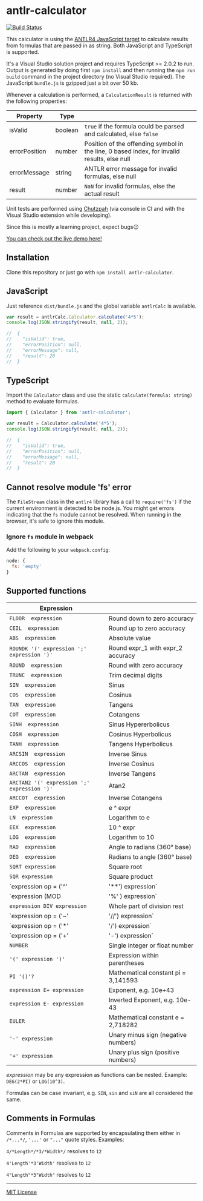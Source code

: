 ﻿# antlr-calculator

[![Build Status](https://jenkins.dan.gl/buildStatus/icon?job=antlr-calculator%20-%20Tests)](https://jenkins.dan.gl/job/antlr-calculator%20-%20Tests)

This calculator is using the [ANTLR4 JavaScript target](https://github.com/antlr/antlr4/blob/master/doc/javascript-target.md)
to calculate results from formulas that are passed in as string. Both JavaScript and TypeScript is supported.

It's a Visual Studio solution project and requires TypeScript >= 2.0.2 to run. Output is generated by doing first `npm install`
and then running the `npm run build` command in the project directory (no Visual Studio required). The JavaScript `bundle.js`
is gzipped just a bit over 50&nbsp;kb.

Whenever a calculation is performed, a `CalculationResult` is returned with the following properties:

| Property      | Type    |                                                                                             |
|---------------|---------|---------------------------------------------------------------------------------------------|
| isValid       | boolean | `true` if the formula could be parsed and calculated, else `false`                          |
| errorPosition | number  | Position of the offending symbol in the line, 0 based index, for invalid results, else null |
| errorMessage  | string  | ANTLR error message for invalid formulas, else null                                         |
| result        | number  | `NaN` for invalid formulas, else the actual result                                          |

Unit tests are performed using [Chutzpah](https://github.com/mmanela/chutzpah)
(via console in CI and with the Visual Studio extension while developing).

Since this is mostly a learning project, expect bugs😉

[You can check out the live demo here!](http://antlr-calculator.dangl.me)

## Installation

Clone this repository or just go with `npm install antlr-calculator`.

## JavaScript

Just reference `dist/bundle.js` and the global variable `antlrCalc` is available.
 

``` javascript
var result = antlrCalc.Calculator.calculate('4*5');
console.log(JSON.stringify(result, null, 2));

//  {
//    "isValid": true,
//    "errorPosition": null,
//    "errorMessage": null,
//    "result": 20
//  }

```

## TypeScript

Import the `Calculator` class and use the static `calculate(formula: string)` method to evaluate formulas.

``` typescript
import { Calculator } from 'antlr-calculator';

var result = Calculator.calculate('4*5');
console.log(JSON.stringify(result, null, 2));

//  {
//    "isValid": true,
//    "errorPosition": null,
//    "errorMessage": null,
//    "result": 20
//  }
```

## Cannot resolve module 'fs' error
The `FileStream` class in the `antlr4` library has a call to `require('fs')` if the
current environment is detected to be node.js. You might get errors indicating that
the `fs` module cannot be resolved. When running in the browser, it's safe to ignore this module.

### Ignore `fs` module in webpack
Add the following to your `webpack.config`:

``` javascript
node: {
  fs: 'empty'
}
```

## Supported functions

| Expression                               |                                       |
|------------------------------------------|---------------------------------------|
`FLOOR  expression`                        | Round down to zero accuracy           |
`CEIL  expression`                         | Round up to zero accuracy             |
`ABS  expression`                          | Absolute value                        |
`ROUNDK '(' expression ';' expression ')'` | Round expr_1 with expr_2 accuracy     |
`ROUND  expression`                        | Round with zero accuracy              |
`TRUNC  expression`                        | Trim decimal digits                   |
`SIN  expression`                          | Sinus                                 |
`COS  expression`                          | Cosinus                               |
`TAN  expression`                          | Tangens                               |
`COT  expression`                          | Cotangens	                           |
`SINH  expression`                         | Sinus Hypererbolicus                  |
`COSH  expression`                         | Cosinus Hyperbolicus                  |
`TANH  expression`                         | Tangens Hyperbolicus                  |
`ARCSIN  expression`                       | Inverse Sinus                         |
`ARCCOS  expression`                       | Inverse Cosinus                       |
`ARCTAN  expression`                       | Inverse Tangens                       |
`ARCTAN2 '(' expression ';' expression ')'`| Atan2                                 |
`ARCCOT  expression`                       | Inverse Cotangens                     |
`EXP  expression`                          | e ^ expr                              |
`LN  expression`                           | Logarithm to e                        |
`EEX  expression`                          | 10 ^ expr                             |
`LOG  expression`                          | Logarithm to 10                       |
`RAD  expression`                          | Angle to radians (360° base)          |
`DEG  expression`                          | Radians to angle (360° base)          |
`SQRT expression`                          | Square root                           |
`SQR expression`                           | Square product                        |
`expression op = ('^'|'**') expression`    | expr_1 to the expr_2 th power         |
`expression (MOD | '%' ) expression`       | Modulo                                |
`expression DIV expression`                | Whole part of division rest           |
`expression op = ('~'|'//') expression`    | expr_1 nth root of expr_2             |
`expression op = ('*'|'/') expression`     | Multiplication or division            |
`expression op = ('+'|'-') expression`     | Addition or subtraction               |
`NUMBER	`                                  | Single integer or float number        |
`'(' expression ')'`                       | Expression within parentheses         |
`PI '()'?`                                 | Mathematical constant pi = 3,141593   |
`expression E+ expression`                 | Exponent, e.g. 10e+43                 |
`expression E- expression`                 | Inverted Exponent, e.g. 10e-43        |
`EULER`                                    | Mathematical constant e = 2,718282    |
`'-' expression`                           | Unary minus sign (negative numbers)   |
`'+' expression`                           | Unary plus sign (positive numbers)    |

_expression_ may be any expression as functions can be nested. Example: `DEG(2*PI)` or `LOG(10^3)`.

Formulas can be case invariant, e.g. `SIN`, `sin` and `siN` are all considered the same.

## Comments in Formulas

Comments in Formulas are supported by encapsulating them either in `/*...*/`, `'...'` or `"..."` quote styles. Examples:

`4/*Length*/*3/*Width*/` resolves to `12`

`4'Length'*3'Width'` resolves to `12`

`4"Length"*3"Width"` resolves to `12`

---

[MIT License](License.md)